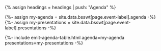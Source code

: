 {% assign headings = headings | push: "Agenda" %}

{%- assign my-agenda = site.data.bsswt[page.event-label].agenda -%}
{%- assign my-presentations = site.data.bsswt[page.event-label].presentations -%}

{%- include emit-agenda-table.html agenda=my-agenda presentations=my-presentations -%}
